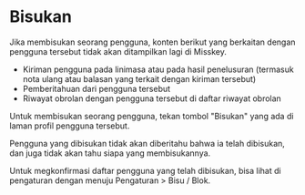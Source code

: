 # Bisukan

Jika membisukan seorang pengguna, konten berikut yang berkaitan dengan pengguna tersebut tidak akan ditampilkan lagi di Misskey.

* Kiriman pengguna pada linimasa atau pada hasil penelusuran (termasuk nota ulang atau balasan yang terkait dengan kiriman tersebut)
* Pemberitahuan dari pengguna tersebut
* Riwayat obrolan dengan pengguna tersebut di daftar riwayat obrolan

Untuk membisukan seorang pengguna, tekan tombol "Bisukan" yang ada di laman profil pengguna tersebut.

Pengguna yang dibisukan tidak akan diberitahu bahwa ia telah dibisukan, dan juga tidak akan tahu siapa yang membisukannya.

Untuk megkonfirmasi daftar pengguna yang telah dibisukan, bisa lihat di pengaturan dengan menuju Pengaturan > Bisu / Blok.
